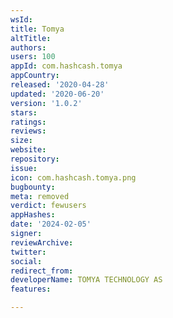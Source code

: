 ```yaml
---
wsId: 
title: Tomya
altTitle: 
authors: 
users: 100
appId: com.hashcash.tomya
appCountry: 
released: '2020-04-28'
updated: '2020-06-20'
version: '1.0.2'
stars: 
ratings: 
reviews: 
size: 
website: 
repository: 
issue: 
icon: com.hashcash.tomya.png
bugbounty: 
meta: removed
verdict: fewusers
appHashes: 
date: '2024-02-05'
signer: 
reviewArchive: 
twitter: 
social: 
redirect_from: 
developerName: TOMYA TECHNOLOGY AS
features: 

---
```


